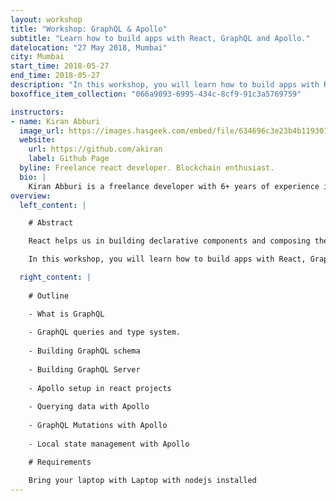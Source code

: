 ```yaml
---
layout: workshop
title: "Workshop: GraphQL & Apollo"
subtitle: "Learn how to build apps with React, GraphQL and Apollo."
datelocation: "27 May 2018, Mumbai"
city: Mumbai
start_time: 2018-05-27
end_time: 2018-05-27
description: "In this workshop, you will learn how to build apps with React, GraphQL and Apollo. Various concepts of GraphQL and Apollo will be covered while building a simple e-commerce app."
boxoffice_item_collection: "066a9093-6995-434c-8cf9-91c3a5769759"

instructors:
- name: Kiran Abburi
  image_url: https://images.hasgeek.com/embed/file/634696c3e23b4b11930160bc77dc106f
  website:
    url: https://github.com/akiran
    label: Github Page
  byline: Freelance react developer. Blockchain enthusiast.
  bio: |
    Kiran Abburi is a freelance developer with 6+ years of experience in web development. He primarily works on reactjs, nodejs and GraphQL projects. He is also an organizer of the Reactjs Bangalore meetup group.
overview:
  left_content: |

    # Abstract

    React helps us in building declarative components and composing them to build apps. Libraries like redux solved the state management problem, but handling network requests is still tricky. We often need imperative logic to initiate network requests, update server response in local store, handle network errors etc. This could be complex and repetitive. GraphQL and Apollo solves this problem by enabling us to handle network requests in declarative fashion. They allows us to specify the data requirements of components declaratively and apollo takes care of fetching the data and passing it to components. Also, apollo makes it easy to implement complex features like pagination, caching. Apollo can also help us in managing local state without having to use a state management library. Also, GraphQL provides performance benefits by letting us fetch only the data required by clients and batch network requests.

    In this workshop, you will learn how to build apps with React, GraphQL and Apollo. Various concepts of GraphQL and Apollo will be covered while building a simple e-commerce app

  right_content: |
    
    # Outline

    - What is GraphQL
    
    - GraphQL queries and type system.
    
    - Building GraphQL schema
    
    - Building GraphQL Server
    
    - Apollo setup in react projects
    
    - Querying data with Apollo
    
    - GraphQL Mutations with Apollo
    
    - Local state management with Apollo

    # Requirements

    Bring your laptop with Laptop with nodejs installed
---
```

